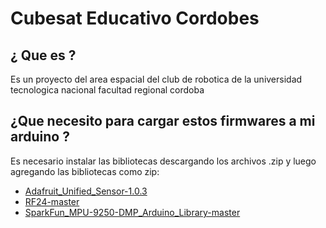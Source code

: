 # Cubesat Educativo Cordobes
## ¿ Que es ?
Es un proyecto del area espacial del club de robotica de la universidad tecnologica nacional facultad regional cordoba
## ¿Que necesito para cargar estos firmwares a mi arduino ?
Es necesario instalar las bibliotecas descargando los archivos .zip y luego agregando las bibliotecas como zip:
- [Adafruit_Unified_Sensor-1.0.3](https://github.com/adafruit/Adafruit_Sensor)
- [RF24-master](https://github.com/nRF24/RF24)
- [SparkFun_MPU-9250-DMP_Arduino_Library-master](https://github.com/sparkfun/SparkFun_MPU-9250-DMP_Arduino_Library)


